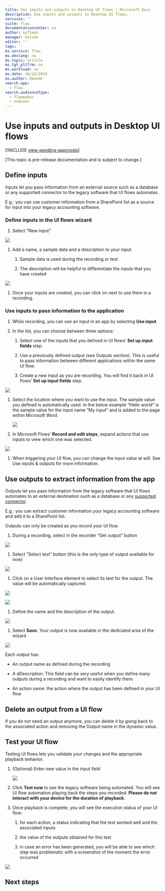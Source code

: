 ```yaml
---
title: Use inputs and outputs in Desktop UI flows | Microsoft Docs
description: Use inputs and outputs in Desktop UI flows.
services: ''
suite: flow
documentationcenter: na
author: msftman
manager: kvivek
editor: ''
tags: ''
ms.service: flow
ms.devlang: na
ms.topic: article
ms.tgt_pltfrm: na
ms.workload: na
ms.date: 10/24/2019
ms.author: DeonHe
search.app: 
  - Flow
search.audienceType: 
  - flowmaker
  - enduser
---
```


# Use inputs and outputs in Desktop UI flows
[!INCLUDE [view-pending-approvals](../includes/cc-rebrand.md)]


[This topic is pre-release documentation and is subject to change.]


## Define inputs

Inputs let you pass information from an external source such as a database or
any supported connector to the legacy software that UI flows automates.

E.g.: you can use customer information from a SharePoint list as a source for
input into your legacy accounting software.

### Define inputs in the UI flows wizard

1.  Select “New input”

![](../media/inputs-outputs-desktop/2eb6313a0e966f1fbfc352445b89ee39.png)

1.  Add a name, a sample data and a description to your input.

    1.  Sample data is used during the recording or test

    2.  The description will be helpful to differentiate the inputs that you
        have created

![](../media/inputs-outputs-desktop/e33d206bf2158228277a276261c49785.png)

1.  Once your inputs are created, you can click on next to use them in a
    recording.

### Use inputs to pass information to the application

1.  While recording, you can use an input in an app by selecting **Use input**

2.  In the list, you can choose between three options:

    1.  Select one of the inputs that you defined in UI flows’ **Set up input
        fields** step.

    2.  Use a previously defined output (see Outputs section). This is useful to
        pass information between different applications within the same UI flow.

    3.  Create a new input as you are recording. You will find it back in UI
        flows’ **Set up input fields** step.

![](../media/inputs-outputs-desktop/de36baa0f85d5a19304e1606de25aa3e.png)

1.  Select the location where you want to use the input. The sample value you
    defined is automatically used. In the below example “Hello world” is the
    sample value for the input name “My input” and is added to the page within
    Microsoft Word.  
    

    ![](../media/inputs-outputs-desktop/d6b74dc86f38c51cf1daa0582ff0cc33.png)

2.  In Microsoft Flows’ **Record and edit steps**, expand actions that use
    inputs to view which one was selected.

![](../media/inputs-outputs-desktop/340aa71942b618431b0455b632f76f52.png)

1.  When triggering your UI flow, you can change the input value at will. See
    Use inputs & outputs for more information.

## Use outputs to extract information from the app

Outputs let you pass information from the legacy software that UI flows
automates to an external destination such as a database or any [supported
connector](https://flow.microsoft.com/connectors/).

E.g.: you can extract customer information your legacy accounting software and
add it to a SharePoint list.

Outputs can only be created as you record your UI flow.

1.  During a recording, select in the recorder “Get output” button

![](../media/inputs-outputs-desktop/13f8dfca19c0ed04ca2a0f87bf7055ea.png)

1.  Select “Select text” button (this is the only type of output available for
    now)

![](../media/inputs-outputs-desktop/2845b73ee807a5be747c1dc494570ab7.png)

1.  Click on a User Interface element to select its text for the output. The
    value will be automatically captured.

![](../media/inputs-outputs-desktop/7df19b56aadcd0aef207c7372a04b3c6.png)

![](../media/inputs-outputs-desktop/af55a0bf39d805b154a783eff3de131b.png)

1.  Define the name and the description of the output.

![](../media/inputs-outputs-desktop/a083579ee011dfb76aa21fac116796a3.png)

1.  Select **Save.** Your output is now available in the dedicated area of the
    wizard

![](../media/inputs-outputs-desktop/b9f396de0b5893c5a3152b592911f67a.png)

Each output has:

-   An output name as defined during the recording

-   A dDescription: This field can be very useful when you define many outputs
    during a recording and want to easily identify them.

-   An action name: the action where the output has been defined in your UI flow

## Delete an output from a UI flow

If you do not need an output anymore, you can delete it by going back to the
associated action and removing the Output name in the dynamic value.

## Test your UI flow

Testing UI flows lets you validate your changes and the appropriate playback
behavior.

1.  (Optional) Enter new value in the input field  
    

    ![](../media/inputs-outputs-desktop/0b4aef639c4ab30b93413e1e7a5e662d.png)

2.  Click **Test now** to see the legacy software being automated. You will see
    UI flow automation playing back the steps you recorded. **Please do not
    interact with your device for the duration of playback.**

3.  Once playback is complete, you will see the execution status of your UI
    flow:

    1.  for each action, a status indicating that the test worked well and the
        associated inputs

    2.  the value of the outputs obtained for this test

    3.  in case an error has been generated, you will be able to see which step
        was problematic with a screenshot of the moment the error occurred

![](../media/inputs-outputs-desktop/85056d7942d12a5408005f5b683d432b.png)

## Next steps

